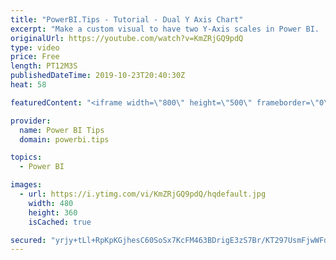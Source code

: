 ```yaml
---
title: "PowerBI.Tips - Tutorial - Dual Y Axis Chart"
excerpt: "Make a custom visual to have two Y-Axis scales in Power BI.  This chart was made using https://charts.powerbi.tips  Blog Post: https://powerbi.tips/2019/09/dual-y-axis-line-chart/ Visit PowerBI.Tips: https://powerbi.tips/  Source files for this project are located here on GitHub:  https://github.com/MikeCarlo/PowerBI-Dual-y-axis-Line-Chart"
originalUrl: https://youtube.com/watch?v=KmZRjGQ9pdQ
type: video
price: Free
length: PT12M3S
publishedDateTime: 2019-10-23T20:40:30Z
heat: 58

featuredContent: "<iframe width=\"800\" height=\"500\" frameborder=\"0\" src=\"https://www.youtube.com/embed/KmZRjGQ9pdQ\" allow=\"accelerometer; autoplay; encrypted-media; gyroscope; picture-in-picture\" allowfullscreen></iframe>"

provider:
  name: Power BI Tips
  domain: powerbi.tips

topics:
  - Power BI

images:
  - url: https://i.ytimg.com/vi/KmZRjGQ9pdQ/hqdefault.jpg
    width: 480
    height: 360
    isCached: true

secured: "yrjy+tLl+RpKpKGjhesC60SoSx7KcFM463BDrigE3zS7Br/KT297UsmFjwWFd62xHUGpjR1lqHi8eQ/nBP1MyId977llgdU/hCdEZoRb0EMjjPrFPqfGmNDU45IFMfHer7vG1zMEmmY2r6F4zT8FrVyvjq2/K8AePYT6TsB+4ZRJFxEn23E+57OA1jSLgujpKH7ciBrdPmfmqZynIa38ykvSZum0jpgTHTGj4ZPQRteQaEvpwdnnV5wfhNNDd56J6Wc2tuLUSmmz0q6wvuAJ8cQaieU/XmQl0Ry0oYmfFyxf3dnwREGqGT7WhOA7LGhRfEhz9BsooxyBDx2Yjs5tzQDHF7dVsCYoV8d9EBvm0T/1SB5M1Erl/Xo3jYBHf6TGtaZcML6eSjpARD69nrbIZkaWjove7T4DE5+stBJByRU=;5hmdsnxXZIyxqcWieHWrzQ=="
---
```


